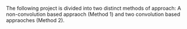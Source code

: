 The following project is divided into two distinct methods of approach: A non-convolution based appraoch (Method 1) and two convolution based appraoches (Method 2).
